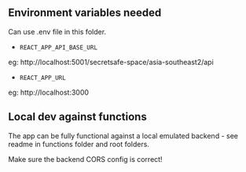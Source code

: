 ## Environment variables needed

Can use .env file in this folder.

- `REACT_APP_API_BASE_URL`

eg: http://localhost:5001/secretsafe-space/asia-southeast2/api

- `REACT_APP_URL`

eg: http://localhost:3000

## Local dev against functions

The app can be fully functional against a local emulated backend - see readme in functions folder and root folders.

Make sure the backend CORS config is correct!
